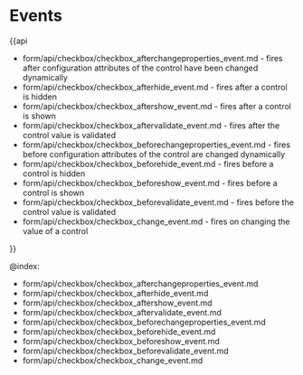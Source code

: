 Events
==========

{{api
- form/api/checkbox/checkbox_afterchangeproperties_event.md - fires after configuration attributes of the control have been changed dynamically
- form/api/checkbox/checkbox_afterhide_event.md - fires after a control is hidden
- form/api/checkbox/checkbox_aftershow_event.md - fires after a control is shown
- form/api/checkbox/checkbox_aftervalidate_event.md - fires after the control value is validated
- form/api/checkbox/checkbox_beforechangeproperties_event.md - fires before configuration attributes of the control are changed dynamically
- form/api/checkbox/checkbox_beforehide_event.md - fires before a control is hidden
- form/api/checkbox/checkbox_beforeshow_event.md - fires before a control is shown
- form/api/checkbox/checkbox_beforevalidate_event.md - fires before the control value is validated
- form/api/checkbox/checkbox_change_event.md - fires on changing the value of a control

}}
    
@index:
- form/api/checkbox/checkbox_afterchangeproperties_event.md
- form/api/checkbox/checkbox_afterhide_event.md
- form/api/checkbox/checkbox_aftershow_event.md
- form/api/checkbox/checkbox_aftervalidate_event.md
- form/api/checkbox/checkbox_beforechangeproperties_event.md
- form/api/checkbox/checkbox_beforehide_event.md
- form/api/checkbox/checkbox_beforeshow_event.md
- form/api/checkbox/checkbox_beforevalidate_event.md
- form/api/checkbox/checkbox_change_event.md
